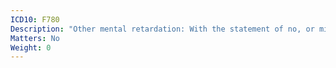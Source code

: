 ```yaml
---
ICD10: F780
Description: "Other mental retardation: With the statement of no, or minimal, impairment of behaviour"
Matters: No
Weight: 0
---
```

